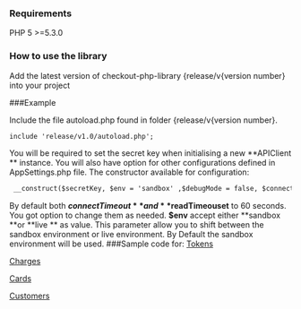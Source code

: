 ### Requirements

PHP 5 >=5.3.0

### How to use the library

Add the latest version of checkout-php-library {release/v{version number} into your project

###Example

Include the file autoload.php found in folder {release/v{version number}.
```html
include 'release/v1.0/autoload.php';
```
You will be required to set the secret key when initialising a new **APIClient ** instance. You will also have option for other configurations defined in AppSettings.php file. 
The constructor available for configuration:
```html
 __construct($secretKey, $env = 'sandbox' ,$debugMode = false, $connectTimeout = 60, $readTimeout =60)
```
By default both **$connectTimeout** and **$readTimeouset** to 60 seconds. You got option to change them as needed.
**$env** accept either **sandbox **or **live ** as value.  This parameter allow you to shift between the sandbox environment or live environment. By Default the sandbox environment will be used. 
###Sample code for:
  [Tokens](https://github.com/CKOTech/checkout-php-library/wiki/Tokens)
  
  [Charges](https://github.com/CKOTech/checkout-php-library/wiki/Charges)
  
  [Cards](https://github.com/CKOTech/checkout-php-library/wiki/Cards)
  
  [Customers](https://github.com/CKOTech/checkout-php-library/wiki/Customers)
  

